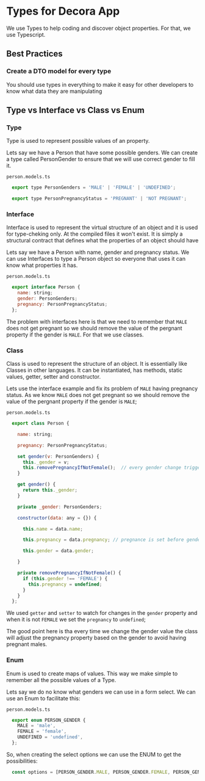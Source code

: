 # Types for Decora App

We use Types to help coding and discover object properties. For that, we use Typescript.

## Best Practices

### Create a DTO model for every type

You should use types in everything to make it easy for other developers to know what data they are manipulating

## Type vs Interface vs Class vs Enum

### Type

Type is used to represent possible values of an property.

Lets say we have a Person that have some possible genders. We can create a type called PersonGender to ensure that we will use correct gender to fill it.

`person.models.ts`

````javascript
  export type PersonGenders = 'MALE' | 'FEMALE' | 'UNDEFINED';

  export type PersonPregnancyStatus = 'PREGNANT' | 'NOT PREGNANT';
````

### Interface

Interface is used to represent the virtual structure of an object and it is used for type-cheking only. At the compiled files it won't exist. It is simply a structural contract that defines what the properties of an object should have

Lets say we have a Person with name, gender and pregnancy status. We can use Interfaces to type a Person object so everyone that uses it can know what properties it has.

`person.models.ts`

````javascript
  export interface Person {
    name: string;
    gender: PersonGenders;
    pregnancy: PersonPregnancyStatus;
  };
````

The problem with interfaces here is that we need to remember that `MALE` does not get pregnant so we should remove the value of the pergnant property if the gender is `MALE`. For that we use classes.

### Class

Class is used to represent the structure of an object. It is essentially like Classes in other languages. It can be instantiated, has methods, static values, getter, setter and constructor.

Lets use the interface example and fix its problem of `MALE` having pregnancy status. As we know `MALE` does not get pregnant so we should remove the value of the pergnant property if the gender is `MALE`;

`person.models.ts`
````javascript
  export class Person {

    name: string;

    pregnancy: PersonPregnancyStatus;

    set gender(v: PersonGenders) {
      this._gender = v;
      this.removePregnancyIfNotFemale();  // every gender change triggers the pregnance verification
    }

    get gender() {
      return this._gender;
    }

    private _gender: PersonGenders;

    constructor(data: any = {}) {

      this.name = data.name;

      this.pregnancy = data.pregnancy; // pregnance is set before gender to avoid overriding the removePregnancyIfNotFemale result

      this.gender = data.gender;

    }

    private removePregnancyIfNotFemale() {
      if (this.gender !== 'FEMALE') {
        this.pregnancy = undefined;
      }
    }
  };
````

We used `getter` and `setter` to watch for changes in the `gender` property and when it is not `FEMALE` we set the `pregnancy` to `undefined`;

The good point here is tha every time we change the gender value the class will adjust the pregnancy property based on the gender to avoid having pregnant males.

### Enum

Enum is used to create maps of values. This way we make simple to remember all the possible values of a Type.

Lets say we do no know what genders we can use in a form select. We can use an Enum to facilitate this:

`person.models.ts`
````javascript
  export enum PERSON_GENDER {
    MALE = 'male',
    FEMALE = 'female',
    UNDEFINED = 'undefined',
  };
````

So, when creating the select options we can use the ENUM to get the possibilities:


````javascript
  const options = [PERSON_GENDER.MALE, PERSON_GENDER.FEMALE, PERSON_GENDER.UNDEFINED]
````
